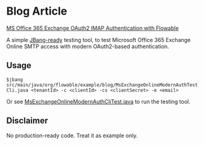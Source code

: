 # Blog Article
 
[MS Office 365 Exchange OAuth2 IMAP Authentication with Flowable](https://www.flowable.com/blog/office-365-exchange-oauth2-imap-authentication?slug=blog/office-365-exchange-oauth2-imap-authentication)

A simple [JBang-ready](https://www.jbang.dev/download/) testing tool, to test Microsoft Office 365 Exchange Online SMTP access with modern OAuth2-based authentication.
## Usage

`$jbang src/main/java/org/flowable/example/blog/MsExchangeOnlineModernAuthTestCli.java <tenantId> -c <clientId> -cs <clientSecret> -e <email>`

Or see [MsExchangeOnlineModernAuthCliTest.java](src/test/java/org/flowable/example/blog/MsExchangeOnlineModernAuthTestCliTest.java) to run the testing tool.

## Disclaimer
No production-ready code. Treat it as example only.
